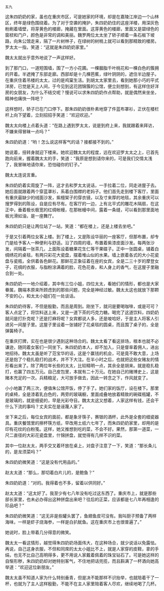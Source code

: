     五九 

   这朱四奶奶的家，虽也在重庆市区，可是她家的环境，却是在嘉陵江岸边一个山林区，终年是绿色围绕着。为了对于空袭的掩护，朱四奶奶住的这座洋楼，用深灰色粉刷着墙壁，将芽黄色的楼廊，掩藏在里面。这芽黄色的楼廊，里面又是碧绿色的窗棂和门户，颜色是非常的调和美丽。魏罗两位太太坐了轿子顺着一条石板下坡路，向朱公馆走来，隔了一片树林子，在绿树的树梢上就可以看到那精致的楼房。罗太太一指，笑道：“这就是朱四奶奶家里。”

   魏太太就出乎意外地说了一声这样好。

   到了那门口，一道短围墙，围了一方小花圃。一棵胭脂千叶桃花和一棵白色的簇拥的开着。半遮掩了东部走廊。西部却是十几棵芭蕉，绿叶阴阴的，遮住半边屋子。在重庆住着吊楼的太太，过的是鸡窠生活。到胡太太家里去，看到她那小巧的平式洋房，已觉是天上人间，于今见到这花团锦簇的公馆，便立刻想到，有这样住好洋房的女朋友，为什么不结交呢？慢说可以求朱四奶奶作点帮助，就是偶然来坐坐，精神也痛快一阵吧？

   这样想时，轿子已在门口停下。那朱四奶奶很朴素地穿了件蓝布罩衫，正伏在楼栏杆上向下望着，立刻招招手笑道：“欢迎欢迎。”

   魏太太向楼上点着头道：“在路上遇到罗太太，说是到府上来，我就跟着来拜访，不嫌来得冒昧一点吗？”

   朱四奶奶道：“哟！怎么说这样客气的话？接都接不到的。”

   她说着，扭转身就迎下楼来。她欢迎魏太太的程度，远在欢迎罗太太之上，已首先跑向前来，握着魏太太的手，笑道：“我原是想到请你来的，可是我们交情太浅了，我冒昧地请你来，恐怕碰你的钉子。”

   魏太太连说言重。

   朱四奶奶着实周旋了一阵，这才去和罗太太说话，一手拉着二位，同走进屋子去。她后面就跟着两个穿蓝罩衫，系着白围襟的老妈子。他们首先走到楼下客厅，里面有重庆最缺少的绒面沙发，紫檀架子的穿衣镜，以及寸来厚的地毯，其余重庆可以搜罗得到的陈设，自是应有尽有。在客厅的一边，上有北平式的雕花木隔扇，在这正中，垂着极长极宽的红绸帐幔，在那帐幔中间，露着一条缝，可以看到那里面地板光滑如油，是一座舞厅。

   朱四奶奶只是让两位站了一站，笑道：“都在楼上，还是上楼去坐吧。”

   于是又引着两位女客上楼。到了楼上，又是陈设华丽的一座客厅，但那布置，却专门是给予客人一种便利与舒适。沿了四周的墙，布置着紫漆皮面沙发。每两张沙发，间隔着一张茶几，上面陈设着糖果花生仁等干果碟子。正中一张圆桌，铺着白绸绣花的桌毯，有两只彩花大瓷盘，摆着堆山似的水果。墙上嵌着各式的大小花瓷盘与瓷瓶，全供着各色鲜花。那鲜花正象征着在座的女宾，全是二三十岁的摩登女子，花绸的衣服，与脂粉涂满着的脸，花色花香，和人身上的香气，在这屋子里融合到一处。

   朱四奶奶一一地介绍着，其中有三位小姐，四位太太，看她们的情形，都也是大家眷属，魏端本原来所顾虑到的那些问题，完全是神经过敏。魏太太这也就放下那颗不安的心，和太太小姐们在一处谈话。

   朱四奶奶待客，不但是殷勤，而且是周到。刚坐下，就问是要喝咖啡，或是可可？客人点定了，将饮料送上来，又是一道下茶的巧克力糖。喝完了这道饮料，四奶奶就问是打扑克呢？还是打麻将呢？女宾都说人多，还是唆哈好，于是主人将客人引进另一间屋子里。这屋子里设着一张铺好了花桌毯的圆桌，而且围了桌子的，全是弹簧椅子。

   在重庆打牌，实在也是很少遇到这种场合的。魏太太看了看这排场，根本也就不必谦逊，随同着女客们一同坐下。朱四奶奶本人，却不加入，只是督率着佣人，进出地招待。魏太太虽是听了范宝华的话，这是个赢钱的机会，可是竟不敢大意，上场还是抱了个稳扎稳打的战术，并不下大注。在半小时之后，也就把这些女赌友的情形看出来了。除了两位年长些的太太，比较精明一点，其余全是胡来。就是稳扎稳打，也赢了四五万元。自己皮包里，本就有二十万元。在她自己的赌博史上，这是赌本充足的一次。兵精粮足，大可放手做去，因此一转念之下，作风就变了。

   小小地赢了两三次，便值朱公馆开饭，停了手了。她们家的饭厅，设在楼下。那里的桌椅，全是漆着乳白色的，两旁的玻璃橱，里面成叠地放着精致的碗碟瓶罐，不是玻璃的，就是细瓷的，早是光彩夺目。魏太太这又想着，人家这样有钱，还会干什么下流的事吗？丈夫实在是诬蔑人家了。

   坐下来之后，每位女宾的面前，都是象牙筷子，赛银的酒杯，此外是全套的细瓷器具。重庆餐馆里的擦杯筷方纸，早改用土纸六七年了，而朱四奶奶家里，却用的是印有花纹的白粉笺。这样，她又推想到吃的菜，不会不好。果然，那第一道菜，一尺二直径的大彩花瓷盘里，什锦拼盘，就觉得有几样不识的菜。

   其中一位赵太太，两手交叉着环放在桌上，对盘子注意了一下，笑道：“那长条儿的，是龙须菜吗？”

   朱四奶奶微笑道：“这是没有代用品的。”

   赵太太道：“那么，那切着白片儿的，是鲍鱼？”

   朱四奶奶道：“对的。我得着也不多，留着以供同好。”

   赵太太道：“这太好了。我至少有七八年没有吃过这东西了。重庆市上，就是那些部长家里，也未必办得出这种拼盘出来吧？往后的正菜，应该都是七八年再相逢的珍品吧？”

   朱四奶奶微笑道：“这无非是些罐头罢了，鱼翅鱼皮可没有。我叫厨子预备了两样海味，一样是虾子烧海参，一样是白扒鱿鱼。这在重庆市上也很普遍了。”

   她说时，脸上带着几分得意的微笑。

   魏太太一看这情形，越觉得朱四奶奶场面伟大，在这种场合，就少说话以免露怯。再说，自己这身衣服，不但和同席的太太小姐比不上，就是人家穿的皮鞋，拿的手绢，也无不比自己高明得多，更不用说人家戴着佩着的珠宝钻石了。可是她这样的自惭形秽，朱四奶奶却对她特别客气，不住地把话兜揽，而且斟满了一杯酒向她高举道：“欢迎这位新朋友。”

   魏太太虽不知道人家为什么特别垂青，但是决不能那样不识抬举，也就陪着干了一杯，也就为了主人这样殷勤，不能不在主人家里陪着客人尽欢，继续地喝了几杯。

